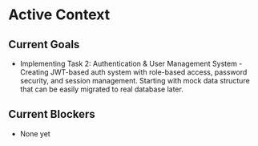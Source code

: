 # Active Context

## Current Goals

- Implementing Task 2: Authentication & User Management System - Creating JWT-based auth system with role-based access, password security, and session management. Starting with mock data structure that can be easily migrated to real database later.

## Current Blockers

- None yet